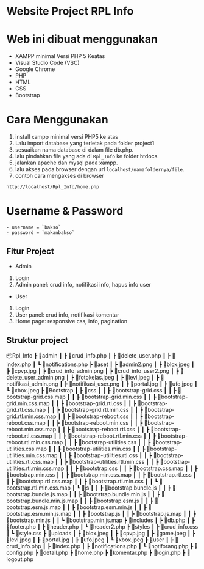 # Website Project RPL Info

# Web ini dibuat menggunakan
- XAMPP minimal Versi PHP 5 Keatas
- Visual Studio Code (VSC)
- Google Chrome
- PHP
- HTML
- CSS
- Bootstrap
# Cara Menggunakan
1. install xampp minimal versi PHP5 ke atas
2. Lalu import database yang terletak pada folder project1
3. sesuaikan nama database di dalam file db.php.
4. lalu pindahkan file yang ada di `Rpl_Info` ke folder htdocs.
5. jalankan apache dan mysql pada xampp.
6. lalu akses pada browser dengan url `localhost/namafoldernya/file`.
7. contoh cara mengakses di browser
```
http://localhost/Rpl_Info/home.php
```

# Username & Password
```
- username = `bakso`
- password = `makanbakso`
```

## Fitur Project 
- Admin
1. Login
2. Admin panel: crud info, notifikasi info, hapus info user
- User
1. Login
2. User panel: crud info, notifikasi komentar
3. Home page: responsive css, info, pagination

## Struktur project
📦Rpl_Info
 ┣ 📂admin
 ┃ ┣ 📜crud_info.php
 ┃ ┣ 📜delete_user.php
 ┃ ┣ 📜index.php
 ┃ ┗ 📜notifications.php
 ┣ 📂aset
 ┃ ┣ 📜admin2.png
 ┃ ┣ 📜blox.jpeg
 ┃ ┣ 📜cpvp.jpg
 ┃ ┣ 📜crud_info_admin.png
 ┃ ┣ 📜crud_info_user2.png
 ┃ ┣ 📜delete_user_admin.png
 ┃ ┣ 📜fotokelas.jpeg
 ┃ ┣ 📜levi.jpeg
 ┃ ┣ 📜notifikasi_admin.png
 ┃ ┣ 📜notifikasi_user.png
 ┃ ┣ 📜portal.jpg
 ┃ ┣ 📜ufo.jpeg
 ┃ ┗ 📜xbox.jpeg
 ┣ 📂Bootstrap
 ┃ ┣ 📂css
 ┃ ┃ ┣ 📜bootstrap-grid.css
 ┃ ┃ ┣ 📜bootstrap-grid.css.map
 ┃ ┃ ┣ 📜bootstrap-grid.min.css
 ┃ ┃ ┣ 📜bootstrap-grid.min.css.map
 ┃ ┃ ┣ 📜bootstrap-grid.rtl.css
 ┃ ┃ ┣ 📜bootstrap-grid.rtl.css.map
 ┃ ┃ ┣ 📜bootstrap-grid.rtl.min.css
 ┃ ┃ ┣ 📜bootstrap-grid.rtl.min.css.map
 ┃ ┃ ┣ 📜bootstrap-reboot.css
 ┃ ┃ ┣ 📜bootstrap-reboot.css.map
 ┃ ┃ ┣ 📜bootstrap-reboot.min.css
 ┃ ┃ ┣ 📜bootstrap-reboot.min.css.map
 ┃ ┃ ┣ 📜bootstrap-reboot.rtl.css
 ┃ ┃ ┣ 📜bootstrap-reboot.rtl.css.map
 ┃ ┃ ┣ 📜bootstrap-reboot.rtl.min.css
 ┃ ┃ ┣ 📜bootstrap-reboot.rtl.min.css.map
 ┃ ┃ ┣ 📜bootstrap-utilities.css
 ┃ ┃ ┣ 📜bootstrap-utilities.css.map
 ┃ ┃ ┣ 📜bootstrap-utilities.min.css
 ┃ ┃ ┣ 📜bootstrap-utilities.min.css.map
 ┃ ┃ ┣ 📜bootstrap-utilities.rtl.css
 ┃ ┃ ┣ 📜bootstrap-utilities.rtl.css.map
 ┃ ┃ ┣ 📜bootstrap-utilities.rtl.min.css
 ┃ ┃ ┣ 📜bootstrap-utilities.rtl.min.css.map
 ┃ ┃ ┣ 📜bootstrap.css
 ┃ ┃ ┣ 📜bootstrap.css.map
 ┃ ┃ ┣ 📜bootstrap.min.css
 ┃ ┃ ┣ 📜bootstrap.min.css.map
 ┃ ┃ ┣ 📜bootstrap.rtl.css
 ┃ ┃ ┣ 📜bootstrap.rtl.css.map
 ┃ ┃ ┣ 📜bootstrap.rtl.min.css
 ┃ ┃ ┗ 📜bootstrap.rtl.min.css.map
 ┃ ┗ 📂js
 ┃ ┃ ┣ 📜bootstrap.bundle.js
 ┃ ┃ ┣ 📜bootstrap.bundle.js.map
 ┃ ┃ ┣ 📜bootstrap.bundle.min.js
 ┃ ┃ ┣ 📜bootstrap.bundle.min.js.map
 ┃ ┃ ┣ 📜bootstrap.esm.js
 ┃ ┃ ┣ 📜bootstrap.esm.js.map
 ┃ ┃ ┣ 📜bootstrap.esm.min.js
 ┃ ┃ ┣ 📜bootstrap.esm.min.js.map
 ┃ ┃ ┣ 📜bootstrap.js
 ┃ ┃ ┣ 📜bootstrap.js.map
 ┃ ┃ ┣ 📜bootstrap.min.js
 ┃ ┃ ┗ 📜bootstrap.min.js.map
 ┣ 📂includes
 ┃ ┣ 📜db.php
 ┃ ┣ 📜footer.php
 ┃ ┣ 📜header.php
 ┃ ┗ 📜header2.php
 ┣ 📂styles
 ┃ ┣ 📜crud_info.css
 ┃ ┗ 📜style.css
 ┣ 📂uploads
 ┃ ┣ 📜blox.jpeg
 ┃ ┣ 📜cpvp.jpg
 ┃ ┣ 📜game.jpeg
 ┃ ┣ 📜levi.jpeg
 ┃ ┣ 📜portal.jpg
 ┃ ┣ 📜ufo.jpeg
 ┃ ┗ 📜xbox.jpeg
 ┣ 📂user
 ┃ ┣ 📜crud_info.php
 ┃ ┣ 📜index.php
 ┃ ┣ 📜notifications.php
 ┃ ┗ 📜notiforang.php
 ┣ 📜config.php
 ┣ 📜detail.php
 ┣ 📜home.php
 ┣ 📜komentar.php
 ┣ 📜login.php
 ┣ 📜logout.php
